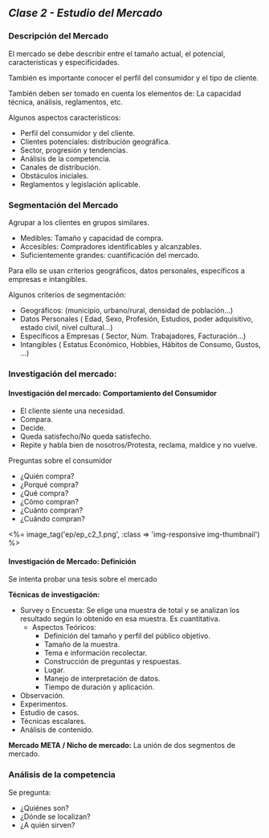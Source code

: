## _Clase 2 - Estudio del Mercado_

### Descripción del Mercado

El mercado se debe describir entre el tamaño actual, el potencial, 
características y especificidades.

También es importante conocer el perfil del consumidor y el tipo de cliente.

También deben ser tomado en cuenta los elementos de: La capacidad técnica, 
análisis, reglamentos, etc. 

Algunos aspectos característicos:

 * Perfil del consumidor y del cliente.
 * Clientes potenciales: distribución geográfica.
 * Sector, progresión y tendencias.
 * Análisis de la competencia.
 * Canales de distribución.
 * Obstáculos iniciales.
 * Reglamentos y legislación aplicable.


### Segmentación del Mercado

Agrupar a los clientes en grupos similares.

 * Medibles: Tamaño y capacidad de compra.
 * Accesibles: Compradores identificables y alcanzables.
 * Suficientemente grandes: cuantificación del mercado.

Para ello se usan criterios geográficos, datos personales, específicos a 
empresas e intangibles.

Algunos criterios de segmentación:

 * Geográficos: (municipio, urbano/rural, densidad de población...)
 * Datos Personales ( Edad, Sexo, Profesión, Estudios, poder adquisitivo, estado civil, nivel cultural...)
 * Específicos a Empresas ( Sector, Núm. Trabajadores, Facturación...)
 * Intangibles ( Estatus Económico, Hobbies, Hábitos de Consumo, Gustos, ...)




### Investigación del mercado:

#### Investigación del mercado: Comportamiento del Consumidor

 * El cliente siente una necesidad.
 * Compara.
 * Decide.
 * Queda satisfecho/No queda satisfecho.
 * Repite y habla bien de nosotros/Protesta, reclama, maldice y no vuelve.

Preguntas sobre el consumidor

 * ¿Quién compra?
 * ¿Porqué compra?
 * ¿Qué compra?
 * ¿Cómo compran?
 * ¿Cuánto compran?
 * ¿Cuándo compran?

 <%= image_tag('ep/ep_c2_1.png', :class => 'img-responsive img-thumbnail') %> 




#### Investigación de Mercado: Definición

Se intenta probar una tesis sobre el mercado

**Técnicas de investigación:**

 * Survey o Encuesta: Se elige una muestra de total y se analizan los 
   resultado según lo obtenido en esa muestra. Es cuantitativa.
   * Aspectos Teóricos:                
     * Definición del tamaño y perfil del público objetivo.
     * Tamaño de la muestra.
     * Tema e información recolectar.
     * Construcción de preguntas y respuestas.
     * Lugar.
     * Manejo de interpretación de datos.
     * Tiempo de duración y aplicación.
 * Observación.
 * Experimentos.
 * Estudio de casos.
 * Técnicas escalares.
 * Análisis de contenido.

**Mercado META / Nicho de mercado:** La unión de dos segmentos de mercado.




### Análisis de la competencia

Se pregunta:   

 * ¿Quiénes son?
 * ¿Dónde se localizan?
 * ¿A quién sirven?